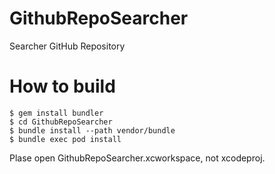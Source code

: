 # GithubRepoSearcher
Searcher GitHub Repository

# How to build

    $ gem install bundler
    $ cd GithubRepoSearcher
    $ bundle install --path vendor/bundle
    $ bundle exec pod install

Plase open GithubRepoSearcher.xcworkspace, not xcodeproj.
